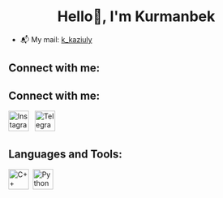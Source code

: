 <h1 align="center">Hello👋, I'm Kurmanbek</h1>

- 📬 My mail: [k_kaziuly](mailto:k_kaziuly@kbtu.kz)

## Connect with me:
## Connect with me:
[<img src="https://upload.wikimedia.org/wikipedia/commons/a/a5/Instagram_icon.png" width="40" height="40" alt="Instagram">](https://www.instagram.com/http.kurmash)
&nbsp;
[<img src="https://cdn-icons-png.flaticon.com/512/2111/2111646.png" width="40" height="40" alt="Telegram">](https://t.me/https_kurmash)
## Languages and Tools:
<p align="left">
  <img src="https://cdn.jsdelivr.net/gh/devicons/devicon/icons/cplusplus/cplusplus-original.svg" title="C++" alt="C++" width="40" height="40"/>&nbsp;
  <img src="https://cdn.jsdelivr.net/gh/devicons/devicon/icons/python/python-original.svg" title="Python" alt="Python" width="40" height="40"/>&nbsp;
</p>

